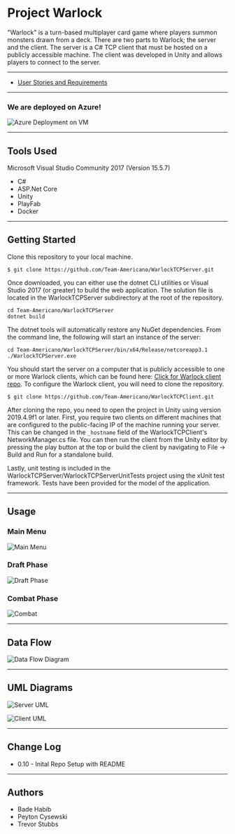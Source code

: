 # Project Warlock

"Warlock" is a turn-based multiplayer card game where players summon monsters drawn from a deck. There are two parts to Warlock; the server and the client. The server is a C# TCP client that must be hosted on a publicly accessible machine. The client was developed in Unity and allows players to connect to the server.

---
- [User Stories and Requirements](Requirements.md)

---
### We are deployed on Azure!

![Azure Deployment on VM](https://github.com/Team-Americano/WarlockTCPServer/blob/master/WarlockTCPServerScreen.png?raw=true)

---

## Tools Used
Microsoft Visual Studio Community 2017 (Version 15.5.7)

- C#
- ASP.Net Core
- Unity
- PlayFab
- Docker 

---

## Getting Started

Clone this repository to your local machine.

```
$ git clone https://github.com/Team-Americano/WarlockTCPServer.git
```
Once downloaded, you can either use the dotnet CLI utilities or Visual Studio 2017 (or greater) to build the web application. The solution file is located in the WarlockTCPServer subdirectory at the root of the repository.
```
cd Team-Americano/WarlockTCPServer
dotnet build
```
The dotnet tools will automatically restore any NuGet dependencies. From the command line, the following will start an instance of the server:
```
cd Team-Americano/WarlockTCPServer/bin/x64/Release/netcoreapp3.1
./WarlockTCPServer.exe
```
You should start the server on a computer that is publicly accessible to one or more Warlock clients, which can be found here: [Click for Warlock client repo](https://github.com/Team-Americano/WarlockTCPClient). To configure the Warlock client, you will need to clone the repository.
```
$ git clone https://github.com/Team-Americano/WarlockTCPClient.git
```
After cloning the repo, you need to open the project in Unity using version 2019.4.9f1 or later. First, you require two clients on different machines that are configured to the public-facing IP of the machine running your server. This can be changed in the ```_hostname``` field of the WarlockTCPClient's NetworkManager.cs file. You can then run the client from the Unity editor by pressing the play button at the top or build the client by navigating to File -> Build and Run for a standalone build.

Lastly, unit testing is included in the WarlockTCPServer/WarlockTCPServerUnitTests project using the xUnit test framework. Tests have been provided for the model of the application.

---

## Usage

### Main Menu
![Main Menu](https://github.com/Team-Americano/WarlockTCPServer/blob/master/MainMenu.png?raw=true)

### Draft Phase
![Draft Phase](https://github.com/Team-Americano/WarlockTCPServer/blob/master/DraftPhase.png?raw=true)

### Combat Phase
![Combat](https://github.com/Team-Americano/WarlockTCPServer/blob/master/CombatPhase.png?raw=true)

---
## Data Flow
![Data Flow Diagram](https://github.com/Team-Americano/WarlockTCPServer/blob/master/Data%20Flow.png?raw=true)

---

## UML Diagrams
![Server UML](https://github.com/Team-Americano/WarlockTCPServer/blob/master/Warlock_Server_UML.png?raw=true)

![Client UML](https://github.com/Team-Americano/WarlockTCPServer/blob/master/Warlock_ClientUML.png?raw=true)

---

## Change Log
- 0.10 - Inital Repo Setup with README 

---

## Authors
- Bade Habib
- Peyton Cysewski
- Trevor Stubbs
